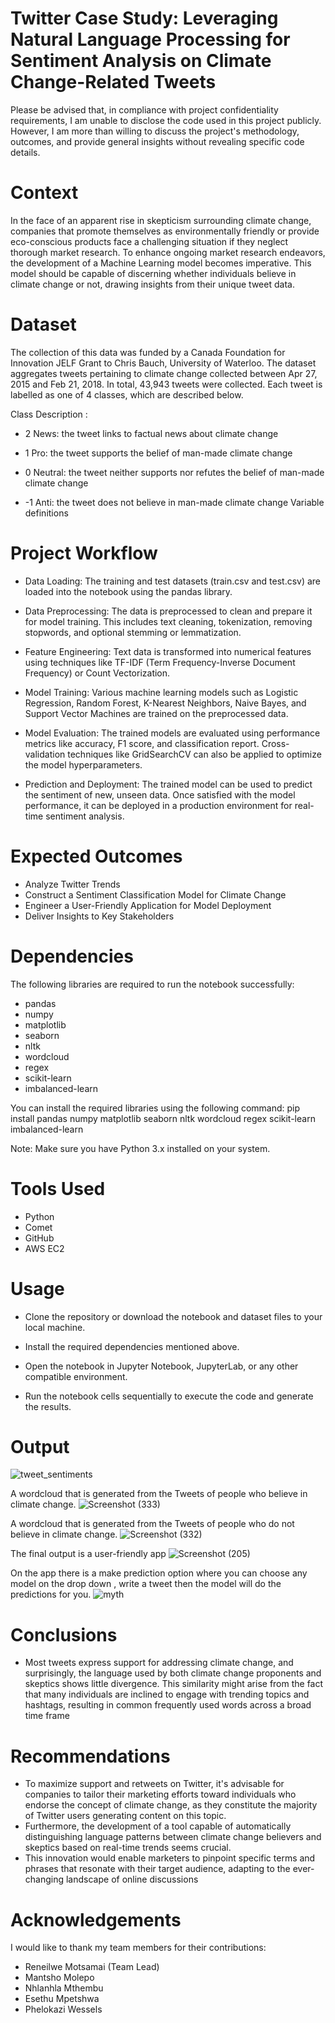 # Twitter Case Study: Leveraging Natural Language Processing for Sentiment Analysis on Climate Change-Related Tweets
Please be advised that, in compliance with project confidentiality requirements, I am unable to disclose the code used in this project publicly. However, I am more than willing to discuss the project's methodology, outcomes, and provide general insights without revealing specific code details.

# Context 
In the face of an apparent rise in skepticism surrounding climate change, companies that promote themselves as environmentally friendly or provide eco-conscious products face a challenging situation if they neglect thorough market research. To enhance ongoing market research endeavors, the development of a Machine Learning model becomes imperative. This model should be capable of discerning whether individuals believe in climate change or not, drawing insights from their unique tweet data.

# Dataset
The collection of this data was funded by a Canada Foundation for Innovation JELF Grant to Chris Bauch, University of Waterloo. The dataset aggregates tweets pertaining to climate change collected between Apr 27, 2015 and Feb 21, 2018. In total, 43,943 tweets were collected. Each tweet is labelled as one of 4 classes, which are described below.

Class Description :

- 2 News: the tweet links to factual news about climate change

- 1 Pro: the tweet supports the belief of man-made climate change

- 0 Neutral: the tweet neither supports nor refutes the belief of man-made climate change

- -1 Anti: the tweet does not believe in man-made climate change Variable definitions

# Project Workflow

- Data Loading: The training and test datasets (train.csv and test.csv) are loaded into the notebook using the pandas library.

- Data Preprocessing: The data is preprocessed to clean and prepare it for model training. This includes text cleaning, tokenization, removing stopwords, and optional stemming or lemmatization.

- Feature Engineering: Text data is transformed into numerical features using techniques like TF-IDF (Term Frequency-Inverse Document Frequency) or Count Vectorization.

- Model Training: Various machine learning models such as Logistic Regression, Random Forest, K-Nearest Neighbors, Naive Bayes, and Support Vector Machines are trained on the preprocessed data.

- Model Evaluation: The trained models are evaluated using performance metrics like accuracy, F1 score, and classification report. Cross-validation techniques like GridSearchCV can also be applied to optimize the model hyperparameters.

- Prediction and Deployment: The trained model can be used to predict the sentiment of new, unseen data. Once satisfied with the model performance, it can be deployed in a production environment for real-time sentiment analysis.

# Expected Outcomes
- Analyze Twitter Trends
- Construct a Sentiment Classification Model for Climate Change
- Engineer a User-Friendly Application for Model Deployment
- Deliver Insights to Key Stakeholders

# Dependencies

The following libraries are required to run the notebook successfully:

- pandas
- numpy
- matplotlib
- seaborn
- nltk
- wordcloud
- regex
- scikit-learn
- imbalanced-learn

You can install the required libraries using the following command:
pip install pandas numpy matplotlib seaborn nltk wordcloud regex scikit-learn imbalanced-learn


Note: Make sure you have Python 3.x installed on your system.

# Tools Used
- Python
- Comet
- GitHub
- AWS EC2


# Usage

- Clone the repository or download the notebook and dataset files to your local machine.

- Install the required dependencies mentioned above.

- Open the notebook in Jupyter Notebook, JupyterLab, or any other compatible environment.

- Run the notebook cells sequentially to execute the code and generate the results.

# Output
![tweet_sentiments](https://github.com/Nthabi-06/Twitter-Sentiment-Classification-Case-Study/assets/128138564/9e3d9d98-5efa-465d-bf3a-6334f12316e3)

A wordcloud that is generated from the Tweets of people who believe in climate change.
![Screenshot (333)](https://github.com/Nthabi-06/Twitter-Sentiment-Classification-Case-Study/assets/128138564/83803ea5-c682-499d-8404-7b75c6e298e0)

A wordcloud that is generated from the Tweets of people who do not believe in climate change.
![Screenshot (332)](https://github.com/Nthabi-06/Twitter-Sentiment-Classification-Case-Study/assets/128138564/17ad4e1f-002b-455c-a15d-b6ece52f3546)

The final output is a user-friendly app 
![Screenshot (205)](https://github.com/Nthabi-06/Twitter-Sentiment-Classification-Case-Study/assets/128138564/eb60a5ff-4c6c-422e-a1b2-f46db02dd7af)

On the app there is a make prediction option where you can choose any model on the drop down , write a tweet then the model will do the predictions for you.
![myth](https://github.com/Nthabi-06/Twitter-Sentiment-Classification-Case-Study/assets/128138564/29a75fa6-eecb-432c-9f99-b21625d22d12)

# Conclusions
- Most tweets express support for addressing climate change, and surprisingly, the language used by both climate change proponents and skeptics shows little divergence. This similarity might arise from the fact that many individuals are inclined to engage with trending topics and hashtags, resulting in common frequently used words across a broad time frame
# Recommendations
- To maximize support and retweets on Twitter, it's advisable for companies to tailor their marketing efforts toward individuals who endorse the concept of climate change, as they constitute the majority of Twitter users generating content on this topic.
- Furthermore, the development of a tool capable of automatically distinguishing language patterns between climate change believers and skeptics based on real-time trends seems crucial.
- This innovation would enable marketers to pinpoint specific terms and phrases that resonate with their target audience, adapting to the ever-changing landscape of online discussions

# Acknowledgements
I would like to thank my team members for their contributions:
- Reneilwe Motsamai (Team Lead)
- Mantsho Molepo
- Nhlanhla Mthembu
- Esethu Mpetshwa
- Phelokazi Wessels

